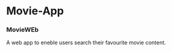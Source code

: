 # Movie-App

<h3>MovieWEb</h3>
<p> A web app to eneble users search their favourite movie content.</p>

